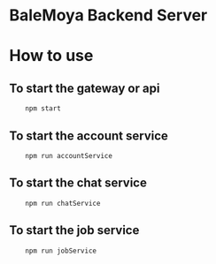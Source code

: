 # BaleMoya Backend Server

# How to use

## To start the gateway or api

```
    npm start
```

## To start the account service

```
    npm run accountService
```

## To start the chat service

```
    npm run chatService
```

## To start the job service

```
    npm run jobService
```

